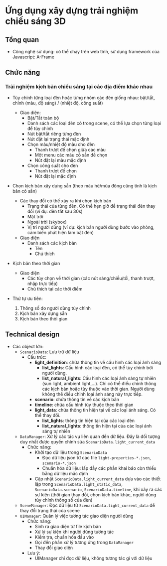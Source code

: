# Ứng dụng xây dựng trải nghiệm chiếu sáng 3D
## Tổng quan
* Công nghệ sử dụng: có thể chạy trên web tĩnh, sử dụng framework của Javascript: A-Frame

## Chức năng
### Trải nghiệm kịch bản chiếu sáng tại các địa điểm khác nhau
* Tùy chỉnh từng loại đèn hoặc từng nhóm các đèn giống nhau: bật/tắt, chỉnh (màu, độ sáng) / (nhiệt độ, công suất) 
	* Giao diện:
		- Bật/Tắt toàn bộ
		- Danh sách các loại đèn có trong scene, có thể lựa chọn từng loại để tùy chỉnh
		- Nút bật/tắt riêng từng đèn
		- Nút đặt lại trạng thái mặc định
		- Chọn màu/nhiệt độ màu cho đèn
			- Thanh trượt để chọn giữa các màu
			- Một menu các màu có sẵn để chọn
			- Nút đặt lại màu mặc định
		- Chọn công suất cho đèn
			- Thanh trượt để chọn
			- Nút đặt lại mặc định
* Chọn kịch bản xây dựng sẵn (theo màu hè/mùa đông cũng tính là kịch bản có sẵn)
	* Các thay đổi có thể xảy ra khi chọn kịch bản
		- Trạng thái của từng đèn. Có thể hẹn giờ để trạng thái đèn thay đổi (ví dụ: đèn tắt sau 30s)
		- Mặt trời
		- Ngoài trời (skybox)
		- Vị trí người dùng (ví dụ: kịch bản người dùng bước vào phòng, cảm biến phát hiện làm bật đèn)
	* Giao diện
		- Danh sách các kịch bản
			- Tên
			- Chú thích
* Kịch bản theo thời gian
	* Giao diện
		- Các tùy chọn về thời gian (các nút sáng/chiều/tối, thanh trượt, nhập trực tiếp)
		- Chú thích tại các thời điểm

* Thứ tự ưu tiên:
	1. Thông số do người dùng tùy chỉnh
	2. Kịch bản xây dựng sẵn
	3. Kịch bản theo thời gian

## Technical design
* Các object lớn: 
	* `ScenarioData`: Lưu trữ dữ liệu
		- Cấu trúc:
			- **light_definition**: chứa thông tin về cấu hình các loại ánh sáng
				- **list_lights**: Cấu hình các loại đèn, có thể tùy chỉnh bởi người dùng.
				- **list_natural_lights**: Cấu hình các loại ánh sáng tự nhiên (sun light, ambient light,...). Chỉ có thể điều chỉnh thông các kịch bản hoặc tùy thuộc vào thời gian. Người dùng không thể điều chỉnh loại ánh sáng này trực tiếp.
			- **scenario**: chứa thông tin về các kịch bản
			- **timeline**: chứa cấu hình tùy thuộc theo thời gian
			- **light_data**: chứa thông tin hiện tại về các loại ánh sáng. Có thể thay đổi.
				- **list_lights**: thông tin hiện tại của các loại đèn
				- **list_natural_lights**: thông tin hiện tại của các loại ánh sáng tự nhiên
	* `DataManager`: Xử lý các tác vụ liên quan đến dữ liệu. Đây là đối tượng duy nhất được quyền chỉnh sửa `ScenarioData.light_current_data`
		- Chức năng: 
			- Khởi tạo dữ liệu trong `ScenarioData`
				- Đọc dữ liệu json từ các file `light-properties-*.json`, `scenario-*.json`
				- Chuẩn hóa dữ liệu: lấp đầy các phần khai báo còn thiếu bằng dữ liệu mặc định
			- Cập nhật `ScenarioData.light_current_data` dựa vào các thiết lập trong `ScenarioData.light_static_data`, `ScenarioData.scenario`, `ScenarioData.timeline`, khi xảy ra các sự kiện (thời gian thay đổi, chọn kịch bản khác, người dùng tùy chỉnh thông số của đèn)
	* `SceneManager`: Đọc dữ liệu từ `ScenarioData.light_current_data` để thay đổi trạng thái của scene
	* `UIManager`: Quản lý việc tương tác giao diện người dùng
		- Chức năng:
			- Sinh ra giao diện từ file kịch bản
			- Xử lý sự kiện khi người dùng tương tác
			- Kiểm tra, chuẩn hóa đầu vào
			- Gọi đến phần xử lý tương ứng trong `DataManager`
			- Thay đổi giao diện
		- Lưu ý:
			- UIManager chỉ đọc dữ liệu, không tương tác gì với dữ liệu



